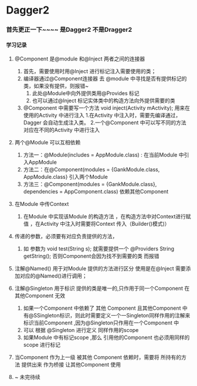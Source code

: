 # Dagger2 
### 首先更正一下~~~~ 是Dagger2 不是Dragger2

#### 学习记录
1. @Component 是@module 和@Inject 两者之间的连接器
   
   1. 首先，需要使用时用@Inject 进行标记注入需要使用的类；
   2. 编译器通过@Component连接器 去 @module 中寻找是否有提供标记的类，如果没有提供，则报错~
      1. 此处@Module中向外提供类用@Provides 标记
      2. 也可以通过@Inject 标记实体类中的构造方法向外提供需要的类
   3. @Component 中需要写一个方法 void inject(Activity mActivity);  用来在使用的Activity 中进行注入
      1.在Activity 中注入时，需要先编译通过，Dagger 会自动生成注入类。
      2.一个@Component 中可以写不同的方法 对应在不同的Activity 中进行注入
2. 两个@Module 可以互相依赖 
   1. 方法一：@Module(includes = AppModule.class) : 在当前Module 中引入AppModule 
   2. 方法二：在@Component(modules = {GankModule.class, AppModule.class} 引入两个Module 
   3. 方法三：@Component(modules = {GankModule.class}, dependencies = AppComponent.class) 依赖其他Component
3. 在Module 中传Context 
   1. 在Module 中实现该Module 的构造方法 ，在构造方法中对Context进行赋值 ，在Activity 中注入时需要将Context 传入（Builder()模式)）
4. 传递的参数，必须要有对应负责提供的方法，
   1. 如 参数为 void test(String s);  就需要提供一个 @Providers String getString(); 否则Component会因为找不到需要的类 而报错 
5. 注解@Named() 用于对Module 提供的方法进行区分 使用是在@Inject 需要添加对应的@Named()进行调用；
6. 注解@Singleton 用于标识 提供的类是唯一的,只作用于同一个Component 在其他Component 无效 
   1. 如果一个Component 中依赖了 其他 Component 且其他Component 中有@SSingleton标识，则此时需要定义一个一Singleton同样作用的注解来标识当前Component ,因为@Singleton只作用在一个Component 中
   2. 可以 根据 @Singleton 进行定义 同样作用的scope 
   3. 如果Module 中有标记scope ,那么 引用他的Component 也必须用同样的scope 进行标记
7. 当Component 作为上一级 被其他 Component 依赖时，需要将 所持有的方法 提供出来 作为桥接 让其他Component 使用 
8. ~   未完待续